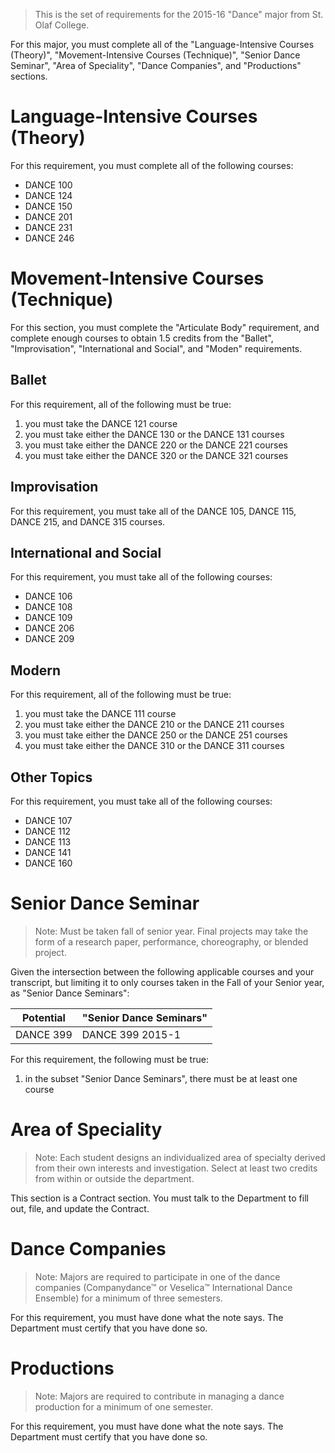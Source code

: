 > This is the set of requirements for the 2015-16 "Dance" major from
> St. Olaf College.

For this major, you must complete all of the "Language-Intensive Courses
(Theory)", "Movement-Intensive Courses (Technique)", "Senior Dance Seminar",
"Area of Speciality", "Dance Companies", and "Productions" sections.


# Language-Intensive Courses (Theory)

For this requirement, you must complete all of the following courses:

- DANCE 100
- DANCE 124
- DANCE 150
- DANCE 201
- DANCE 231
- DANCE 246


# Movement-Intensive Courses (Technique)

For this section, you must complete the "Articulate Body" requirement, and complete enough courses to obtain 1.5 credits from the "Ballet", "Improvisation", "International and Social", and "Moden" requirements.

## Ballet

For this requirement, all of the following must be true:

1. you must take the DANCE 121 course
2. you must take either the DANCE 130 or the DANCE 131 courses
3. you must take either the DANCE 220 or the DANCE 221 courses
4. you must take either the DANCE 320 or the DANCE 321 courses

## Improvisation

For this requirement, you must take all of the DANCE 105, DANCE 115, DANCE 215,
and DANCE 315 courses.

## International and Social

For this requirement, you must take all of the following courses:

- DANCE 106
- DANCE 108
- DANCE 109
- DANCE 206
- DANCE 209

## Modern

For this requirement, all of the following must be true:

1. you must take the DANCE 111 course
2. you must take either the DANCE 210 or the DANCE 211 courses
3. you must take either the DANCE 250 or the DANCE 251 courses
4. you must take either the DANCE 310 or the DANCE 311 courses

## Other Topics

For this requirement, you must take all of the following courses:

- DANCE 107
- DANCE 112
- DANCE 113
- DANCE 141
- DANCE 160

# Senior Dance Seminar
> Note: Must be taken fall of senior year. Final projects may take the form of a
> research paper, performance, choreography, or blended project.

Given the intersection between the following applicable courses and your
transcript, but limiting it to only courses taken in the Fall of your Senior
year, as "Senior Dance Seminars":

| Potential | "Senior Dance Seminars" |
| --------- | ----------------------- |
| DANCE 399 | DANCE 399 2015-1        |

For this requirement, the following must be true:

1. in the subset "Senior Dance Seminars", there must be at least one course

# Area of Speciality
> Note: Each student designs an individualized area of specialty derived from
> their own interests and investigation. Select at least two credits from within
> or outside the department.

This section is a Contract section. You must talk to the Department to fill out,
file, and update the Contract.

# Dance Companies
> Note: Majors are required to participate in one of the dance companies
> (Companydance™ or Veselica™ International Dance Ensemble) for a minimum of
> three semesters.

For this requirement, you must have done what the note says. The Department must
certify that you have done so.

# Productions
> Note: Majors are required to contribute in managing a dance production for a
> minimum of one semester.

For this requirement, you must have done what the note says. The Department must
certify that you have done so.
